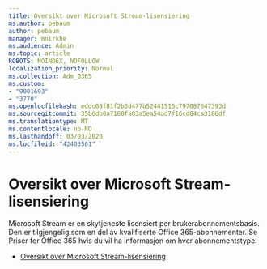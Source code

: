 ```yaml
---
title: Oversikt over Microsoft Stream-lisensiering
ms.author: pebaum
author: pebaum
manager: mnirkhe
ms.audience: Admin
ms.topic: article
ROBOTS: NOINDEX, NOFOLLOW
localization_priority: Normal
ms.collection: Adm_O365
ms.custom:
- "9001693"
- "3770"
ms.openlocfilehash: eddc08f81f2b3d477b52441515c797087647393d
ms.sourcegitcommit: 35b6db0a7160fa03a5ea54ad7f16cd84ca3186df
ms.translationtype: MT
ms.contentlocale: nb-NO
ms.lasthandoff: 03/03/2020
ms.locfileid: "42403561"
---
```

# <a name="microsoft-stream-licensing-overview"></a>Oversikt over Microsoft Stream-lisensiering

Microsoft Stream er en skytjeneste lisensiert per brukerabonnementsbasis. Den er tilgjengelig som en del av kvalifiserte Office 365-abonnementer. Se Priser for Office 365 hvis du vil ha informasjon om hver abonnementstype.

- [Oversikt over Microsoft Stream-lisensiering](https://docs.microsoft.com/en-us/stream/license-overview)
